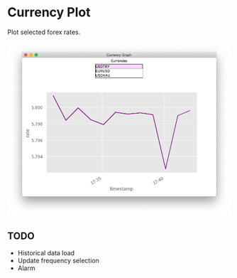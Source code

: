 # Currency Plot	

Plot selected forex rates.

![SS](https://github.com/cansusam/currencyPlot/blob/master/image/ss.png)

## TODO

* Historical data load
* Update frequency selection
* Alarm